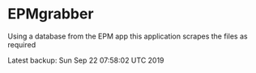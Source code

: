 # EPMgrabber
Using a database from the EPM app this application scrapes the files as required


Latest backup: Sun Sep 22 07:58:02 UTC 2019
